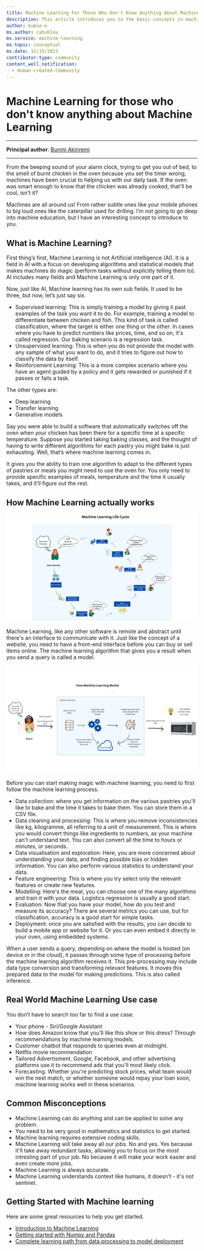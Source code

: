 ```yaml
---
title: Machine Learning For Those Who Don't Know Anything About Machine Learning 
description: This article introduces you to the basic concepts in machine learning.
author: bumie-e 
ms.author: cahublou 
ms.service: machine-learning
ms.topic: conceptual 
ms.date: 11/15/2023 
contributor-type: community
content_well_notification: 
  - Human-created-Community
---
```


# Machine Learning for those who don't know anything about Machine Learning

---

**Principal author**: [Bunmi Akinremi](https://learn.microsoft.com/users/bunmiakinremi-3492/)

---

From the beeping sound of your alarm clock, trying to get you out of bed, to the smell of burnt chicken in the oven because you set the timer wrong, machines have been crucial to helping us with our daily task. If the oven was smart enough to know that the chicken was already cooked, that'll be cool, isn't it? 
 
Machines are all around us! From rather subtle ones like your mobile phones to big loud ones like the caterpillar used for drilling. I’m not going to go deep into machine education, but I have an interesting concept to introduce to you.
 
## What is Machine Learning?
 
First thing’s first, Machine Learning is not Artificial intelligence (AI). It is a field in AI with a focus on developing algorithms and statistical models that makes machines do magic (perform tasks without explicitly telling them to). AI includes many fields and Machine Learning is only one part of it. 
 
Now, just like AI, Machine learning has its own sub fields. It used to be three, but now, let’s just say six.
 
- Supervised learning: This is simply training a model by giving it past examples of the task you want it to do. For example, training a model to differentiate between chicken and fish. This kind of task is called classification, where the target is either one thing or the other. In cases where you have to predict numbers like prices, time, and so on, it's called regression. Our baking scenario is a regression task.
- Unsupervised learning: This is when you do not provide the model with any sample of what you want to do, and it tries to figure out how to classify the data by itself. 
- Reinforcement Learning: This is a more complex scenario where you have an agent guided by a policy and it gets rewarded or punished if it passes or fails a task.
 
The other types are:
- Deep learning
- Transfer learning
- Generative models
 
Say you were able to build a software that automatically switches off the oven when your chicken has been there for a specific time at a specific temperature. Suppose you started taking baking classes, and the thought of having to write different algorithms for each pastry you might bake is just exhausting. Well, that’s where machine learning comes in. 
 
It gives you the ability to train one algorithm to adapt to the different types of pastries or meals you might need to use the oven for. You only need to provide specific examples of meals, temperature and the time it usually takes, and it’ll figure out the rest.

## How Machine Learning actually works

![Image showing the high level overview of machine learning](media/ml-for-those-who-don't-know-anything-about-ml/ml-process-lifecycle.png)

Machine Learning, like any other software is remote and abstract until there's an interface to communicate with it. Just like the concept of a website, you need to have a front-end interface before you can buy or sell items online. The machine learning algorithm that gives you a result when you send a query is called a model. 

![Image showing the processes in the machine learning life cycle](media/ml-for-those-who-don't-know-anything-about-ml/ml-high-level-overview.png)

Before you can start making magic with machine learning, you need to first follow the machine learning process. 
- Data collection: where you get information on the various pastries you'll like to bake and the time it takes to bake them. You can store them in a CSV file.
- Data cleaning and processing: This is where you remove inconsistencies like kg, kilogramme, all referring to a unit of measurement. This is where you would convert things like ingredients to numbers, as your machine can't understand text. You can also convert all the time to hours or minutes, or seconds. 
- Data visualisation and exploration: Here, you are more concerned about understanding your data, and finding possible bias or hidden information. You can also perform various statistics to understand your data.
- Feature engineering: This is where you try select only the relevant features or create new features.
- Modelling: Here's the meat, you can choose one of the many algorithms and train it with your data. Logistics regression is usually a good start.
- Evaluation: Now that you have your model, how do you test and measure its accuracy? There are several metrics you can use, but for classification, accuracy is a good start for simple tasks.
- Deployment: once you are satisfied with the results, you can decide to build a mobile app or website for it. Or you can even embed it directly in your oven, using embedded systems.
 
When a user sends a query, depending on where the model is hosted (on device or in the cloud), it passes through some type of processing before the machine learning algorithm receives it. This pre-processing may include data type conversion and transforming relevant features. It moves this prepared data to the model for making predictions. This is also called inference. 
 
## Real World Machine Learning Use case
 
You don’t have to search too far to find a use case. 
 
- Your phone - Siri/Google Assistant
- How does Amazon know that you’ll like this shoe or this dress? Through recommendations by machine learning models.
- Customer chatbot that responds to queries even at midnight.
- Netflix movie recommendation
- Tailored Advertisment. Google, Facebook, and other advertising platforms use it to recommend ads that you'll most likely click.
- Forecasting. Whether you're predicting stock prices, what team would win the next match, or whether someone would repay your loan soon, machine learning works well in these scenarios.
 
## Common Misconceptions
- Machine Learning can do anything and can be applied to solve any problem.
- You need to be very good in mathematics and statistics to get started.
- Machine learning requires extensive coding skills.
- Machine Learning will take away all our jobs. No and yes. Yes because it'll take away redundant tasks, allowing you to focus on the most intresting part of your job. No because it will make your work easier and even create more jobs. 
- Machine Learning is always accurate.
- Machine Learning understands context like humans, it doesn't - it's not sentinet.
 
## Getting Started with Machine learning
 
Here are some great resources to help you get started.
 
- [Introduction to Machine Learning](https://youtu.be/IpGxLWOIZy4?si=8UrbZ4lAhLlF3VCW)
- [Getting started with Numpy and Pandas](https://medium.com/aiplusoau/getting-started-with-numpy-and-pandas-bc80de19536e)
- [Complete learning path from data processing to model deployment](https://learn.microsoft.com/collections/k7zhwr43rm1wo)
